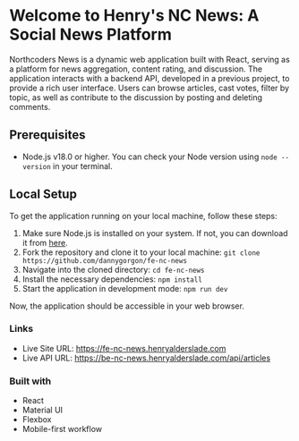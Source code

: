 
# Welcome to Henry's NC News: A Social News Platform

Northcoders News is a dynamic web application built with React, serving as a platform for news aggregation, content rating, and discussion. The application interacts with a backend API, developed in a previous project, to provide a rich user interface. Users can browse articles, cast votes, filter by topic, as well as contribute to the discussion by posting and deleting comments.


## Prerequisites

- Node.js v18.0 or higher. You can check your Node version using `node --version` in your terminal.

## Local Setup

To get the application running on your local machine, follow these steps:

1. Make sure Node.js is installed on your system. If not, you can download it from [here](https://nodejs.org/en/download/).
2. Fork the repository and clone it to your local machine:
   `git clone https://github.com/dannygorgon/fe-nc-news`
3. Navigate into the cloned directory:
   `cd fe-nc-news`
4. Install the necessary dependencies:
   `npm install`
5. Start the application in development mode:
   `npm run dev`

Now, the application should be accessible in your web browser.

### Links

- Live Site URL: https://fe-nc-news.henryalderslade.com
- Live API URL: https://be-nc-news.henryalderslade.com/api/articles

### Built with
- React
- Material UI
- Flexbox
- Mobile-first workflow

